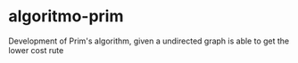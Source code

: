 # algoritmo-prim

Development of Prim's algorithm, given a undirected graph is able to get the lower cost rute
